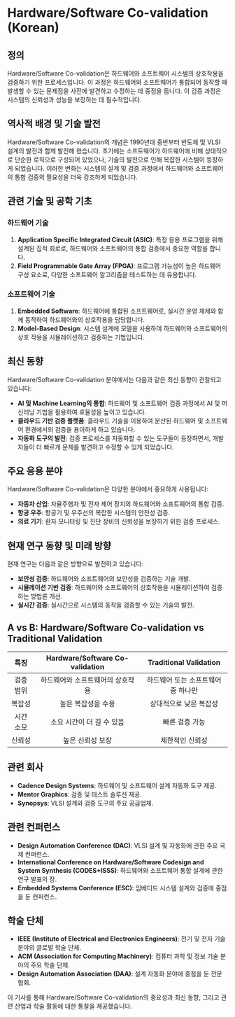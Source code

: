 # Hardware/Software Co-validation (Korean)

## 정의

Hardware/Software Co-validation은 하드웨어와 소프트웨어 시스템의 상호작용을 검증하기 위한 프로세스입니다. 이 과정은 하드웨어와 소프트웨어가 통합되어 동작할 때 발생할 수 있는 문제점을 사전에 발견하고 수정하는 데 중점을 둡니다. 이 검증 과정은 시스템의 신뢰성과 성능을 보장하는 데 필수적입니다.

## 역사적 배경 및 기술 발전

Hardware/Software Co-validation의 개념은 1990년대 중반부터 반도체 및 VLSI 설계의 발전과 함께 발전해 왔습니다. 초기에는 소프트웨어가 하드웨어에 비해 상대적으로 단순한 로직으로 구성되어 있었으나, 기술의 발전으로 인해 복잡한 시스템이 등장하게 되었습니다. 이러한 변화는 시스템의 설계 및 검증 과정에서 하드웨어와 소프트웨어의 통합 검증의 필요성을 더욱 강조하게 되었습니다.

## 관련 기술 및 공학 기초

### 하드웨어 기술

1. **Application Specific Integrated Circuit (ASIC)**: 특정 응용 프로그램을 위해 설계된 집적 회로로, 하드웨어와 소프트웨어의 통합 검증에서 중요한 역할을 합니다.
2. **Field Programmable Gate Array (FPGA)**: 프로그램 가능성이 높은 하드웨어 구성 요소로, 다양한 소프트웨어 알고리즘을 테스트하는 데 유용합니다.

### 소프트웨어 기술

1. **Embedded Software**: 하드웨어에 통합된 소프트웨어로, 실시간 운영 체제와 함께 동작하여 하드웨어와의 상호작용을 담당합니다.
2. **Model-Based Design**: 시스템 설계에 모델을 사용하여 하드웨어와 소프트웨어의 상호 작용을 시뮬레이션하고 검증하는 기법입니다.

## 최신 동향

Hardware/Software Co-validation 분야에서는 다음과 같은 최신 동향이 관찰되고 있습니다:

- **AI 및 Machine Learning의 통합**: 하드웨어 및 소프트웨어 검증 과정에서 AI 및 머신러닝 기법을 활용하여 효율성을 높이고 있습니다.
- **클라우드 기반 검증 플랫폼**: 클라우드 기술을 이용하여 분산된 하드웨어 및 소프트웨어 환경에서의 검증을 용이하게 하고 있습니다.
- **자동화 도구의 발전**: 검증 프로세스를 자동화할 수 있는 도구들이 등장하면서, 개발자들이 더 빠르게 문제를 발견하고 수정할 수 있게 되었습니다.

## 주요 응용 분야

Hardware/Software Co-validation은 다양한 분야에서 중요하게 사용됩니다:

- **자동차 산업**: 자율주행차 및 전자 제어 장치의 하드웨어와 소프트웨어의 통합 검증.
- **항공 우주**: 항공기 및 우주선의 복잡한 시스템의 안전성 검증.
- **의료 기기**: 환자 모니터링 및 진단 장비의 신뢰성을 보장하기 위한 검증 프로세스.

## 현재 연구 동향 및 미래 방향

현재 연구는 다음과 같은 방향으로 발전하고 있습니다:

- **보안성 검증**: 하드웨어와 소프트웨어의 보안성을 검증하는 기술 개발.
- **시뮬레이션 기반 검증**: 하드웨어와 소프트웨어의 상호작용을 시뮬레이션하여 검증하는 방법론 개선.
- **실시간 검증**: 실시간으로 시스템의 동작을 검증할 수 있는 기술의 발전.

## A vs B: Hardware/Software Co-validation vs Traditional Validation

|  특징  | Hardware/Software Co-validation | Traditional Validation |
|:-------:|:-------------------------------:|:----------------------:|
| 검증 범위 | 하드웨어와 소프트웨어의 상호작용 | 하드웨어 또는 소프트웨어 중 하나만 |
| 복잡성  | 높은 복잡성을 수용 | 상대적으로 낮은 복잡성 |
| 시간 소모 | 소요 시간이 더 길 수 있음 | 빠른 검증 가능 |
| 신뢰성  | 높은 신뢰성 보장 | 제한적인 신뢰성 |

## 관련 회사

- **Cadence Design Systems**: 하드웨어 및 소프트웨어 설계 자동화 도구 제공.
- **Mentor Graphics**: 검증 및 테스트 솔루션 제공.
- **Synopsys**: VLSI 설계와 검증 도구의 주요 공급업체.

## 관련 컨퍼런스

- **Design Automation Conference (DAC)**: VLSI 설계 및 자동화에 관한 주요 국제 컨퍼런스.
- **International Conference on Hardware/Software Codesign and System Synthesis (CODES+ISSS)**: 하드웨어와 소프트웨어 통합 설계에 관한 연구 발표의 장.
- **Embedded Systems Conference (ESC)**: 임베디드 시스템 설계와 검증에 중점을 둔 컨퍼런스.

## 학술 단체

- **IEEE (Institute of Electrical and Electronics Engineers)**: 전기 및 전자 기술 분야의 글로벌 학술 단체.
- **ACM (Association for Computing Machinery)**: 컴퓨터 과학 및 정보 기술 분야의 주요 학술 단체.
- **Design Automation Association (DAA)**: 설계 자동화 분야에 중점을 둔 전문 협회.

이 기사를 통해 Hardware/Software Co-validation의 중요성과 최신 동향, 그리고 관련 산업과 학술 활동에 대한 통찰을 제공했습니다.